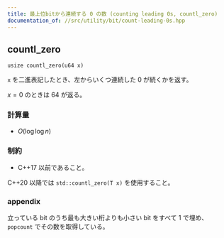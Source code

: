```yaml
---
title: 最上位bitから連続する 0 の数 (counting leading 0s, countl_zero)
documentation_of: //src/utility/bit/count-leading-0s.hpp
---
```


## countl_zero
```
usize countl_zero(u64 x)
```

`x` を二進表記したとき、左からいくつ連続した $0$ が続くかを返す。

$x = 0$ のときは $64$ が返る。

### 計算量
- $O(\log \log n)$

### 制約
- C++17 以前であること。

C++20 以降では `std::countl_zero(T x)` を使用すること。

### appendix
立っている bit のうち最も大きい桁よりも小さい bit をすべて 1 で埋め、`popcount` でその数を取得している。
